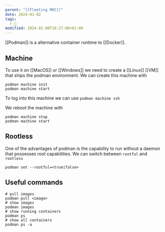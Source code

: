 ```yaml
---
parent: "[[Fleeting MOC]]"
date: 2024-01-02
tags:
  - 🦠
modified: 2024-01-08T10:27:00+01:00
---
```


[[Podman]] is a alternative container runtime to [[Docker]]. 


## Machine

To use it on [[MacOS]] or [[Windows]] we need to create a [[Linux]] [[VM]] that ships the podman environment. We can create this machine with

```
podman machine init
podman machine start
```

To log into this machine we can use `podman machine ssh`

We reboot the machine with
```
podman machine stop
podman machine start
```

## Rootless

One of the advantages of podman is the capability to run without a daemon that possesses root capabilities. We can switch between `rootful` and `rootless` 

```
podman set --rootful=<true|false>
```

## Useful commands

```shell
# pull images
podman pull <image>
# show images
podman images
# show running containers
podman ps
# show all containers
podman ps -a

```